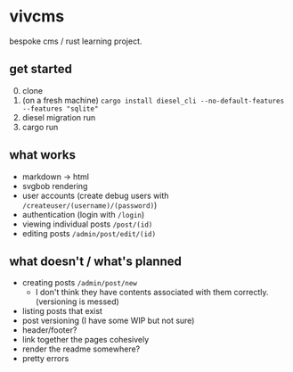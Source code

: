 # vivcms
bespoke cms / rust learning project.

## get started
0. clone
1. (on a fresh machine) `cargo install diesel_cli --no-default-features --features "sqlite"`
2. diesel migration run
3. cargo run

## what works
* markdown -> html
* svgbob rendering
* user accounts (create debug users with `/createuser/(username)/(password)`)
* authentication (login with `/login`)
* viewing individual posts `/post/(id)`
* editing posts `/admin/post/edit/(id)`

## what doesn't / what's planned
* creating posts `/admin/post/new`
    * I don't think they have contents associated with them correctly. (versioning is messed)
* listing posts that exist
* post versioning (I have some WIP but not sure)
* header/footer?
* link together the pages cohesively
* render the readme somewhere?
* pretty errors